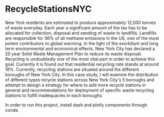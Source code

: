 # RecycleStationsNYC

New York residents are estimated to produce approximately 12,000 tonnes of waste everyday. Each year a significant amount of the tax has to be allocated for collection, disposal and sending of waste to landfills. Landfills are responsible for 36% of all methane emissions in the US, one of the most potent contributors to global warming.
In the light of the exorbitant and long term environmental and economical effects, New York City has declared a 20 year Solid Waste Management Plan to reduce its waste disposal.
Recycling is undoubtedly one of the most vital part in order to achieve this goal. Currently it is found out that residential recycling rate stands at around 18%.
Currently, recycling stations are situated around the different boroughs of New York City. In this case study, I will examine the distribution of different types recycle stations across New York City's 5 boroughs and attempt to design a strategy for where to add more recycle stations in general and recommendations for deployment of specific waste recycling stations to fulfill inadequacies in each boroughs.


In order to run this project, install dash and plotly components through conda.
